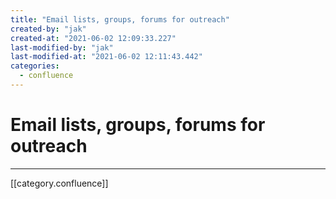 ```yaml
---
title: "Email lists, groups, forums for outreach"
created-by: "jak"
created-at: "2021-06-02 12:09:33.227"
last-modified-by: "jak"
last-modified-at: "2021-06-02 12:11:43.442"
categories:
  - confluence
---
```


# Email lists, groups, forums for outreach


---

[[category.confluence]]
